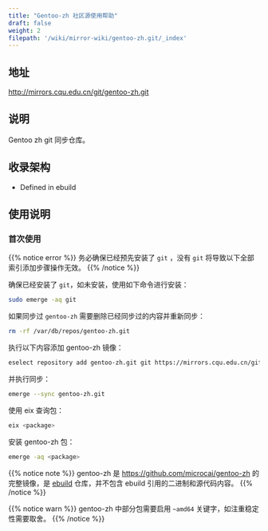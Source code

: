 ```yaml
---
title: "Gentoo-zh 社区源使用帮助"
draft: false
weight: 2
filepath: '/wiki/mirror-wiki/gentoo-zh.git/_index'
---
```


## 地址

http://mirrors.cqu.edu.cn/git/gentoo-zh.git

## 说明

Gentoo zh git 同步仓库。

## 收录架构

- Defined in ebuild

## 使用说明
### 首次使用


{{% notice error %}}
务必确保已经预先安装了 `git` ，没有 `git` 将导致以下全部索引添加步骤操作无效。
{{% /notice %}}


确保已经安装了 `git`，如未安装，使用如下命令进行安装：

```bash
sudo emerge -aq git
```

如果同步过 `gentoo-zh` 需要删除已经同步过的内容并重新同步：

```bash
rm -rf /var/db/repos/gentoo-zh.git
```

执行以下内容添加 gentoo-zh 镜像：


```bash
eselect repository add gentoo-zh.git git https://mirrors.cqu.edu.cn/git/gentoo-zh.git
```

并执行同步：

```bash
emerge --sync gentoo-zh.git
```

使用 eix 查询包：

```bash
eix <package>
```

安装 gentoo-zh 包：

```bash
emerge -aq <package>
```


{{% notice note %}}
gentoo-zh 是 https://github.com/microcai/gentoo-zh 的完整镜像，是 [ebuild](https://wiki.gentoo.org/wiki/Ebuild) 仓库，并不包含 ebuild 引用的二进制和源代码内容。
{{% /notice %}}


{{% notice warn %}}
gentoo-zh 中部分包需要启用 `~amd64` 关键字，如注重稳定性需要取舍。
{{% /notice %}}
